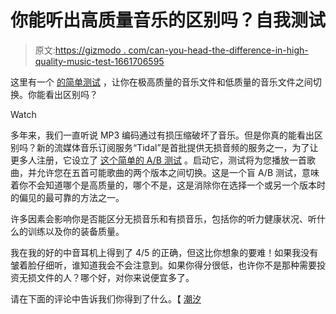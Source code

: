 # 你能听出高质量音乐的区别吗？自我测试

> 原文:[https://gizmodo . com/can-you-head-the-difference-in-high-quality-music-test-1661706595](https://gizmodo.com/can-you-hear-the-difference-in-high-quality-music-test-1661706595)

这里有一个 [的简单测试](http://test.tidalhifi.com/) ，让你在极高质量的音乐文件和低质量的音乐文件之间切换。你能看出区别吗？

Watch

多年来，我们一直听说 MP3 编码通过有损压缩破坏了音乐。但是你真的能看出区别吗？新的流媒体音乐订阅服务“Tidal”是首批提供无损音频的服务之一，为了让更多人注册，它设立了 [这个简单的 A/B 测试](http://test.tidalhifi.com/) 。启动它，测试将为您播放一首歌曲，并允许您在五首可能歌曲的两个版本之间切换。这是一个盲 A/B 测试，意味着你不会知道哪个是高质量的，哪个不是，这是消除你在选择一个或另一个版本时的偏见的最可靠的方法之一。

许多因素会影响你是否能区分无损音乐和有损音乐，包括你的听力健康状况、听什么的训练以及你的装备质量。

我在我的好的中音耳机上得到了 4/5 的正确，但这比你想象的要难！如果我没有皱着脸仔细听，谁知道我会不会注意到。如果你得分很低，也许你不是那种需要投资无损文件的人？哪个好，对你来说便宜多了。

请在下面的评论中告诉我们你得到了什么。【 [潮汐](http://test.tidalhifi.com/)